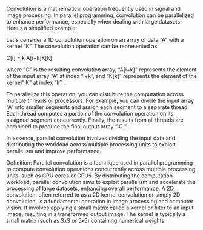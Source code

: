 Convolution is a mathematical operation frequently used in signal and image processing. In parallel programming, convolution can be parallelized to enhance performance, especially when dealing with large datasets. Here's a simplified example:

Let's consider a 1D convolution operation on an array of data “A” with a kernel “K”. The convolution operation can be represented as:

 C[i] = k A[i+k]K[k]

where “C” is the resulting convolution array,  “A[i+k]”  represents the element of the input array  “A” at index “i+k”, and “K[k]” represents the element of the kernel” K” at index  “k” .

To parallelize this operation, you can distribute the computation across multiple threads or processors. For example, you can divide the input array  “A”  into smaller segments and assign each segment to a separate thread. 
Each thread computes a portion of the convolution operation on its assigned segment concurrently. Finally, the results from all threads are combined to produce the final output array “ C “.

In essence, parallel convolution involves dividing the input data and distributing the workload across multiple processing units to exploit parallelism and improve performance.

Definition:
Parallel convolution is a technique used in parallel programming to compute convolution operations concurrently across multiple processing units, such as CPU cores or GPUs. 
By distributing the computation workload, parallel convolution aims to exploit parallelism and accelerate the processing of large datasets, enhancing overall performance.
A 2D convolution, often referred to as a 2D kernel convolution or simply 2D convolution, is a fundamental operation in image processing and computer vision. 
It involves applying a small matrix called a kernel or filter to an input image, resulting in a transformed output image. The kernel is typically a small matrix (such as 3x3 or 5x5) containing numerical weights.
